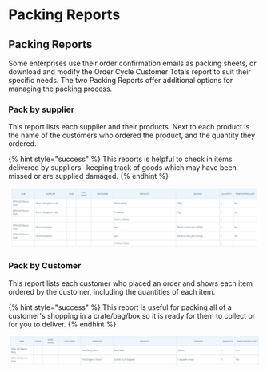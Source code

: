 # Packing Reports

## Packing Reports

Some enterprises use their order confirmation emails as packing sheets, or download and modify the Order Cycle Customer Totals report to suit their specific needs. The two Packing Reports offer additional options for managing the packing process.

### **Pack by supplier**

This report lists each supplier and their products. Next to each product is the name of the customers who ordered the product, and the quantity they ordered.&#x20;

{% hint style="success" %}
This reports is helpful to check in items delivered by suppliers- keeping track of goods which may have been missed or are supplied damaged.
{% endhint %}

![Pack by Supplier Report](<../../.gitbook/assets/pack by supplier.jpg>)

### **Pack by Customer**&#x20;

This report lists each customer who placed an order and shows each item ordered by the customer, including the quantities of each item.&#x20;

{% hint style="success" %}
This report is useful for packing all of a customer's shopping in a crate/bag/box so it is ready for them to collect or for you to deliver.
{% endhint %}

![Pack by Customer Report](<../../.gitbook/assets/pack by customer.jpg>)

